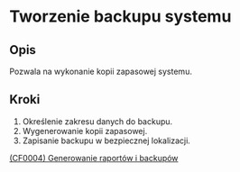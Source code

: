 # Tworzenie backupu systemu

## Opis
Pozwala na wykonanie kopii zapasowej systemu.

## Kroki
1. Określenie zakresu danych do backupu.
2. Wygenerowanie kopii zapasowej.
3. Zapisanie backupu w bezpiecznej lokalizacji.

[(CF0004) Generowanie raportów i backupów](../../../3.wizja.systemu/3.3.cechy.funkcjonalne/CF0004.md)